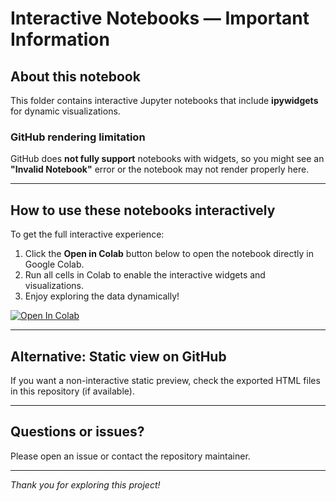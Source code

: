 # Interactive Notebooks — Important Information

## About this notebook

This folder contains interactive Jupyter notebooks that include **ipywidgets** for dynamic visualizations.

### GitHub rendering limitation

GitHub does **not fully support** notebooks with widgets, so you might see an **"Invalid Notebook"** error or the notebook may not render properly here.

---

## How to use these notebooks interactively

To get the full interactive experience:

1. Click the **Open in Colab** button below to open the notebook directly in Google Colab.
2. Run all cells in Colab to enable the interactive widgets and visualizations.
3. Enjoy exploring the data dynamically!

[![Open In Colab](https://colab.research.google.com/assets/colab-badge.svg)](https://colab.research.google.com/github/Data-Matt0/imdb-lowest-rated-analysis/blob/main/notebooks/top_culprits/top_culprits_interactive.ipynb)

---

## Alternative: Static view on GitHub

If you want a non-interactive static preview, check the exported HTML files in this repository (if available).

---

## Questions or issues?

Please open an issue or contact the repository maintainer.

---

*Thank you for exploring this project!*
